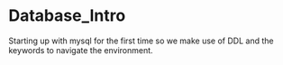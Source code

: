 # Database_Intro
Starting up with mysql for the first time so we make use of DDL and the keywords to navigate the environment. 

